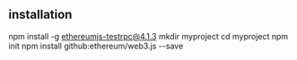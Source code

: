 ## installation
npm install -g ethereumjs-testrpc@4.1.3
mkdir myproject
cd myproject
npm init
npm install github:ethereum/web3.js --save

